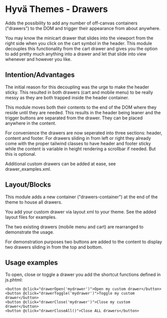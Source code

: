 # Hyvä Themes - Drawers

Adds the possibility to add any number of off-canvas containers ("drawers") to the DOM and trigger their appearance from about anywhere.

You may know the minicart drawer that slides into the viewport from the right side when you click on the cart symbol in the header. This module decouples this functionality from the cart drawer and gives you the option to add pretty much anything into a drawer and let that slide into view whenever and however you like. 

## Intention/Advantages

The initial reason for this decoupling was the urge to make the header sticky. This resulted in both drawers (cart and mobile menu) to be really messy as they are both trapped inside the header container.

This module moves both their contents to the end of the DOM where they reside until they are needed. This results in the header being leaner and the trigger buttons are separated from the drawer. They can be placed anywhere in the content.

For convenience the drawers are now seperated into three sections: header, content and footer. For drawers sliding in from left or right they already come with the proper tailwind classes to have header and footer sticky while the content is variable in height rendering a scrollbar if needed. But this is optional.

Additional custom drawers can be added at ease, see drawer_examples.xml.

## Layout/Blocks

This module adds a new container ("drawers-container") at the end of the theme to house all drawers. 

You add your custom drawer via layout xml to your theme. See the added layout files for examples.

The two existing drawers (mobile menu and cart) are rearranged to demonstrate the usage.

For demonstration purposes two buttons are added to the content to display two drawers sliding in from the top and bottom.

## Usage examples

To open, close or toggle a drawer you add the shortcut functions defined in js.phtml:

```
<button @click="drawerOpen('mydrawer')">Open my custom drawer</button>
<button @click="drawerToggle('mydrawer')">Toggle my custom drawer</button>
<button @click="drawerClose('mydrawer')">Close my custom drawer</button>
<button @click="drawerCloseAll()">Close ALL drawers</button>
```